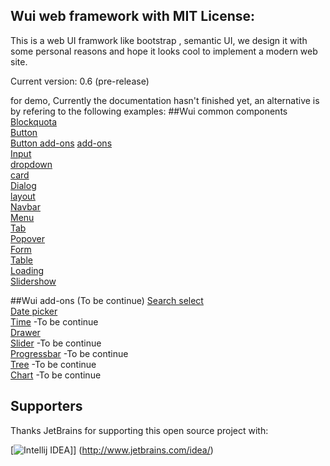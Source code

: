 Wui web framework with MIT License:
-------------------------------
This is a web UI framwork like bootstrap , semantic UI,
we design it with some personal reasons and hope it looks cool to implement a modern web site.


Current version: 0.6 (pre-release)

for demo, Currently the documentation hasn't finished yet, an alternative is by refering to the following examples:
##Wui common components
[Blockquota](http://htmlpreview.github.io/?https://github.com/jeven2016/wheel-ui/blob/master/example/blockquota.html "Blockquota")  
[Button](http://htmlpreview.github.io/?https://github.com/jeven2016/wheel-ui/blob/master/example/button.html "Button")  
[Button add-ons](http://htmlpreview.github.io/?https://github.com/jeven2016/wheel-ui/blob/master/example/button-add-ons.html "Button") 
[add-ons](http://htmlpreview.github.io/?https://github.com/jeven2016/wheel-ui/blob/master/example/button-add-ons.html)  
[Input](http://htmlpreview.github.io/?https://github.com/jeven2016/wheel-ui/blob/master/example/input.html)  
[dropdown](http://htmlpreview.github.io/?https://github.com/jeven2016/wheel-ui/blob/master/example/dropdown.html)  
[card](http://htmlpreview.github.io/?https://github.com/jeven2016/wheel-ui/blob/master/example/card.html)  
[Dialog](http://htmlpreview.github.io/?https://github.com/jeven2016/wheel-ui/blob/master/example/dialog.html)  
[layout](http://htmlpreview.github.io/?https://github.com/jeven2016/wheel-ui/blob/master/example/layout.html)  
[Navbar](http://htmlpreview.github.io/?https://github.com/jeven2016/wheel-ui/blob/master/example/navbar.html)  
[Menu](http://htmlpreview.github.io/?https://github.com/jeven2016/wheel-ui/blob/master/example/menu.html)  
[Tab](http://htmlpreview.github.io/?https://github.com/jeven2016/wheel-ui/blob/master/example/tab.html)  
[Popover](http://htmlpreview.github.io/?https://github.com/jeven2016/wheel-ui/blob/master/example/popover.html)  
[Form](http://htmlpreview.github.io/?https://github.com/jeven2016/wheel-ui/blob/master/example/form.html)  
[Table](http://htmlpreview.github.io/?https://github.com/jeven2016/wheel-ui/blob/master/example/table.html)  
[Loading](http://htmlpreview.github.io/?https://github.com/jeven2016/wheel-ui/blob/master/example/loading.html)  
[Slidershow](http://htmlpreview.github.io/?https://github.com/jeven2016/wheel-ui/blob/master/example/slidershow.html)  
    
##Wui add-ons (To be continue)
[Search select](http://htmlpreview.github.io/?https://github.com/jeven2016/wheel-ui/blob/master/example/search-select.html)  
[Date picker](http://htmlpreview.github.io/?https://github.com/jeven2016/wheel-ui/blob/master/example/datePicker.html)  
[Time](#) -To be continue  
[Drawer](http://htmlpreview.github.io/?https://github.com/jeven2016/wheel-ui/blob/master/example/drawer.html)  
[Slider](#) -To be continue  
[Progressbar](#) -To be continue  
[Tree](#) -To be continue  
[Chart](#) -To be continue  

## Supporters
Thanks JetBrains for supporting this open source project with:

[![Intellij IDEA](http://www.jetbrains.com/img/logos/logo_intellij_idea.png)]]
(http://www.jetbrains.com/idea/)
